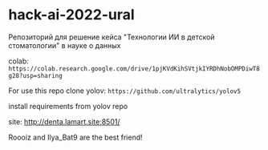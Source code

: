 # hack-ai-2022-ural
Репозиторий для решение кейса "Технологии ИИ в детской стоматологии" в науке о данных

colab:
`https://colab.research.google.com/drive/1pjKVdKihSVtjkIYRDhNobOMPDiwT8g28?usp=sharing`

For use this repo clone yolov:
`https://github.com/ultralytics/yolov5`

install requirements from yolov repo

site: http://denta.lamart.site:8501/

Roooiz and Ilya_Bat9 are the best friend!

